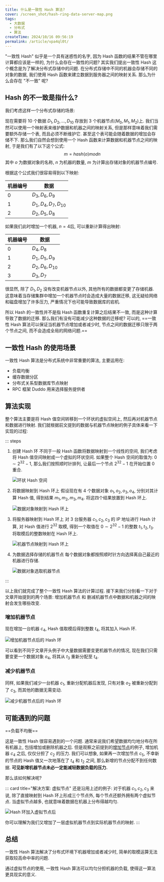 ```yaml
---
title: 什么是一致性 Hash 算法?
cover: /screen_shot/hash-ring-data-server-map.png
tags:
  - 大数据
  - 分布式
  - 算法
createTime: 2024/10/16 09:56:19
permalink: /article/vpa4ql0t/
---
```

"一致性 Hash" 似乎是一个具有迷惑性的名字, 因为 Hash 函数的结果不管在哪里计算都应该是一样的, 为什么会存在一致性的问题? 其实我们提出一致性 Hash 这个概念是为了解决分布式存储中的问题. 在分布式存储中不同的机器会存储不同的对象的数据, 我们使用 Hash 函数来建立数据到服务器之间的映射关系. 那么为什么会存在 "不一致" 呢?
<!-- more -->

## Hash 的不一致是指什么?
我们考虑这样一个分布式存储的场景:

现在需要将 10 个数据 $D_1, D_2, \dots, D_{10}$ 存放到 3 个机器节点($M_0, M_1, M_2$)上. 我们当然可以使用一个映射表来维护数据和机器之间的映射关系, 但是那样意味着我们需要额外存储一个表, 而且必须不断维护它. 甚至这个表可能会随着数据的增加会存储不下. 那么我们自然会想到使用一个 Hash 函数来计算数据和机器节点之间的映射, 于是我们有了以下这个公式:
$$
m = hash(o) mod n
$$
其中 $o$ 为数据对象的名称, $n$ 为机器的数量, $m$ 为计算出存储对象的机器节点编号.

根据这个公式我们很容易得到以下映射:

| 机器编号 | 数据                    |
| -------- | ----------------------- |
| 0        | $D_3, D_6, D_9$         |
| 1        | $D_1, D_4, D_7, D_{10}$ |
| 2        | $D_2, D_5, D_8$         |

如果我们此时增加一个机器, $n = 4$后, 可以重新计算得出映射:

| 机器编号 | 数据               |
| -------- | ------------------ |
| 0        | $D_4, D_8$         |
| 1        | $D_1, D_5, D_9$    |
| 2        | $D_2, D_6, D_{10}$ |
| 3        | $D_3, D_7$         |

很显然, 除了 $D_1, D_2$ 没有改变机器节点以外, 其他所有的数据都变更了存储机器. 这意味着当存储集群中增加一个机器节点时会造成大量的数据迁移, 这无疑给网络和磁盘增加了许多压力, 严重情况下也可能导致数据库的宕机.

所以 Hash 的一致性并不是指 Hash 函数重复计算之后结果不一致, 而是这种计算导致了数据的迁移. 那么我们有没有可能减少这种数据的迁移呢? 可以的, ==一致性 Hash 算法可以保证当机器节点增加或者减少时, 节点之间的数据迁移只限于两个节点之间, 而不会造成全局的网络问题.==

## 一致性 Hash 的使用场景
一致性 Hash 算法是分布式系统中非常重要的算法, 主要运用在:
- 负载均衡
- 缓存数据分区
- 分布式关系型数据库节点映射
- RPC 框架 Duddo 用来选择服务提供者

## 算法实现
整个算法主要是将 Hash 值空间转移到一个环状的虚拟空间上, 然后再对机器节点和数据进行映射. 我们就根据前文提到的数据与机器节点映射的例子具体来看一下实现的过程:

::: steps
1. 创建 Hash 环
    不同于一般 Hash 函数将数据映射到一个线性的空间, 我们考虑将 Hash 值空间映射成一个虚拟的环状空间. 如果整个 Hash 空间的取值为: $0 \sim 2^{32}-1$, 那么我们按照顺时针排列, 让最后一个节点 $2^{32}-1$ 在开始位置 0 重合.

    ![环状 Hash 空间](/screen_shot/hash-ring.png)

2. 将数据映射到 Hash 环上
    假设现在有 4 个数据对象 $o_1, o_2, o_3, o_4$, 分别对其计算 Hash 值, 得到结果 $m_1, m_2, m_3, m_4$. 将这四个结果放置到 Hash 环上.

    ![数据对象映射到 Hash 环上](/screen_shot/hash-ring-data.png)

3. 将服务器映射到 Hash 环上
    对 3 台服务器 $c_1, c_2, c_3$ 的 IP 地址进行 Hash 计算, 对 Hash 值进行 $2^{32}$ 取模, 得到一个取值在 $0 \sim 2^{32}-1$ 的整数 $t_1, t_2, t_3$. 将取模后的整数映射在 Hash 环上.

    ![机器节点映射到 Hash 环上](/screen_shot/hash-ring-server.png)

4. 为数据选择存储的机器节点
    每个数据对象都按照顺时针方向选择离自己最近的机器进行存储.

    ![数据对象选取机器节点](/screen_shot/hash-ring-data-server-map.png)

:::

以上我们就完成了整个一致性 Hash 算法的计算过程. 接下来我们分别看一下对于文章开始提到的两个场景: 增加机器节点 和 删减机器节点中数据和机器之间的映射会发生哪些改变.

### 增加机器节点
现在增加一台机器 $c_4$, Hash 值取模后得到整数 $t_4$, 将其加入 Hash 环.

![增加机器节点后的 Hash 环](/screen_shot/hash-ring-add-server.png)

可以看到不同于文章开头例子中大量数据需要变更机器节点的情况, 现在我们只需要变更一个数据对象 $o_4$, 将其从 $t_3$ 重新分配至 $t_4$.

### 减少机器节点
同样, 如果我们减少一台机器 $c_1$, 重新分配机器后发现, 只有对象 $o_2$ 被重新分配到了 $c_3$, 而其他的数据无需变动.

![减少机器节点后的 Hash 环](/screen_shot/hash-ring-reduce-server.png)

## 可能遇到的问题

==负载不均衡==

这是一致性 Hash 很容易遇到的一个问题. 通常来说我们希望数据均匀地分布在所有机器上, 包括增加或删除机器之后. 但是观察之前提到的[增加节点](/article/vpa4ql0t/#增加机器节点)的例子, 增加机器 $c_4$ 之后, 仅仅分担了 $c_2$ 的压力. 我们可以想象, 如果再一次增加节点 $c_5$, 不幸新的节点的 Hash 值又一次地落在了 $t_4$ 和 $t_2$ 之间, 那么新增的节点分配不到任何数据. **可见新增机器节点未必一定能减轻数据负载的压力.**

那么该如何解决呢?

::: card title="解决方案: 虚拟节点"
还是沿用上述的例子: 对于机器 $c_1, c_2, c_3$ 来说, 除了直接映射到 Hash 环上形成三个节点外, 每个节点还额外拥有两个虚拟节点. 当虚拟节点越多, 也就意味着数据在机器上分布得越均匀.

![Hash 环加入虚拟节点后](/screen_shot/hash-ring-virtual-node.png)

你可以理解为我们又增加了一层虚拟机器节点到实际机器节点的映射.
:::

## 总结
一致性 Hash 算法解决了分布式环境下机器增加或者减少时, 简单的取模运算无法获取较高命中率的问题. 

通过虚拟节点的使用, 一致性 Hash 算法可以均匀分担机器的负载, 使得这一算法更具现实的意义.














